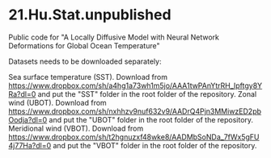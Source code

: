 # 21.Hu.Stat.unpublished
Public code for "A Locally Diffusive Model with Neural Network Deformations for Global Ocean Temperature"

Datasets needs to be downloaded separately:

Sea surface temperature (SST). Download from https://www.dropbox.com/sh/a4hg1a73wh1m5jo/AAA1twPAnYtrRH_Ipftgy8YRa?dl=0 and put the "SST" folder in the root folder of the repository.
Zonal wind (UBOT). Download from https://www.dropbox.com/sh/nxhhzv9nuf632v9/AADrQ4Pjn3MMiwzED2pbOodja?dl=0 and put the "UBOT" folder in the root folder of the repository.
Meridional wind (VBOT). Download from https://www.dropbox.com/sh/t2hgnuzxf48wke8/AADMbSoNDa_7fWx5gFU4j77Ha?dl=0 and put the "VBOT" folder in the root folder of the repository.
